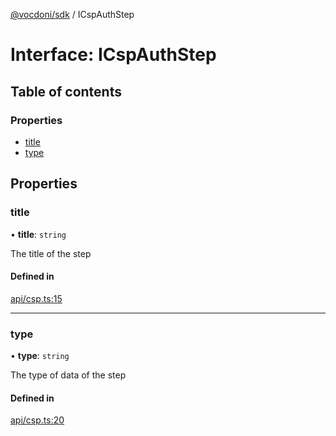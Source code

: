 [@vocdoni/sdk](/sdk) / ICspAuthStep

# Interface: ICspAuthStep

## Table of contents

### Properties

- [title](ICspAuthStep#title)
- [type](ICspAuthStep#type)

## Properties

### title

• **title**: `string`

The title of the step

#### Defined in

[api/csp.ts:15](https://github.com/vocdoni/vocdoni-sdk/blob/9c64446/src/api/csp.ts#L15)

___

### type

• **type**: `string`

The type of data of the step

#### Defined in

[api/csp.ts:20](https://github.com/vocdoni/vocdoni-sdk/blob/9c64446/src/api/csp.ts#L20)
